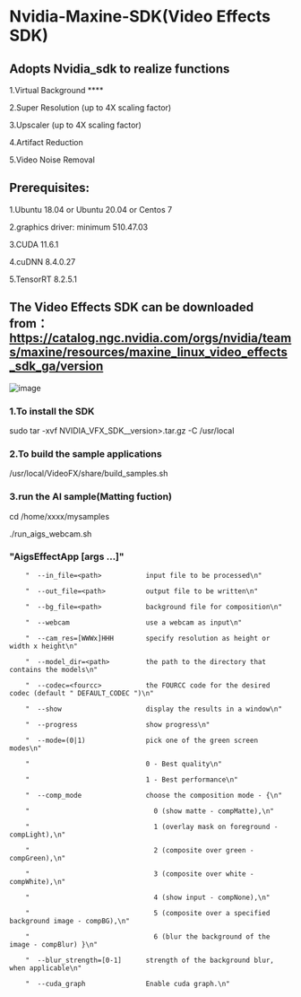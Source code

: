 # Nvidia-Maxine-SDK(Video Effects SDK)

## Adopts Nvidia_sdk to realize functions

1.Virtual Background ****

2.Super Resolution (up to 4X scaling factor)

3.Upscaler (up to 4X scaling factor)

4.Artifact Reduction

5.Video Noise Removal



## Prerequisites:

1.Ubuntu 18.04 or Ubuntu 20.04 or Centos 7

2.graphics driver: minimum 510.47.03

3.CUDA 11.6.1

4.cuDNN 8.4.0.27

5.TensorRT 8.2.5.1


## The Video Effects SDK can be downloaded from：https://catalog.ngc.nvidia.com/orgs/nvidia/teams/maxine/resources/maxine_linux_video_effects_sdk_ga/version
![image](https://user-images.githubusercontent.com/51230137/199392568-2b662728-f20c-4427-ac17-a163fa5d937a.png)

### 1.To install the SDK

sudo tar -xvf NVIDIA_VFX_SDK_<OS>_version>.tar.gz -C /usr/local

### 2.To build the sample applications

/usr/local/VideoFX/share/build_samples.sh

### 3.run the AI sample(Matting fuction)

cd /home/xxxx/mysamples

./run_aigs_webcam.sh

        
### "AigsEffectApp [args ...]"

        "  --in_file=<path>           input file to be processed\n"

        "  --out_file=<path>          output file to be written\n"

        "  --bg_file=<path>           background file for composition\n"

        "  --webcam                   use a webcam as input\n"

        "  --cam_res=[WWWx]HHH        specify resolution as height or width x height\n"

        "  --model_dir=<path>         the path to the directory that contains the models\n"

        "  --codec=<fourcc>           the FOURCC code for the desired codec (default " DEFAULT_CODEC ")\n"

        "  --show                     display the results in a window\n"

        "  --progress                 show progress\n"

        "  --mode=(0|1)               pick one of the green screen modes\n"

        "                             0 - Best quality\n"

        "                             1 - Best performance\n"

        "  --comp_mode                choose the composition mode - {\n"

        "                               0 (show matte - compMatte),\n"

        "                               1 (overlay mask on foreground - compLight),\n"

        "                               2 (composite over green - compGreen),\n"

        "                               3 (composite over white - compWhite),\n"

        "                               4 (show input - compNone),\n"

        "                               5 (composite over a specified background image - compBG),\n"

        "                               6 (blur the background of the image - compBlur) }\n"

        "  --blur_strength=[0-1]      strength of the background blur, when applicable\n"

        "  --cuda_graph               Enable cuda graph.\n"
 

